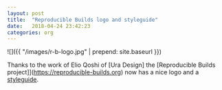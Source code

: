 ```yaml
---
layout: post
title:  "Reproducible Builds logo and styleguide"
date:   2018-04-24 23:42:23
categories: org
---
```


![]({{ "/images/r-b-logo.jpg" | prepend: site.baseurl }})

Thanks to the work of Elio Qoshi of [Ura Design] the [Reproducible Builds project]](https://reproducible-builds.org) now has a nice logo and a [styleguide](https://reproducible-builds.org/style).

